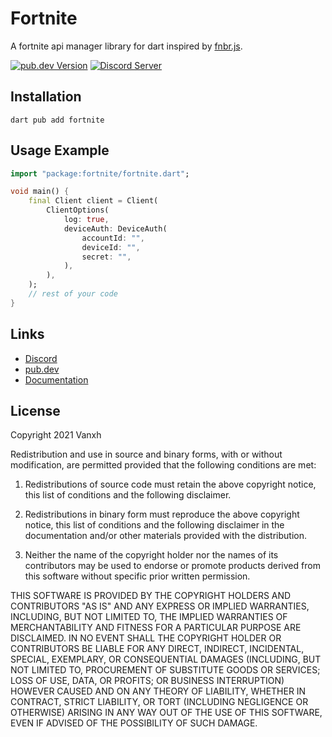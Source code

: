 # Fortnite

A fortnite api manager library for dart inspired by [fnbr.js](https://github.com/fnbrjs/fnbr.js).

[![pub.dev Version](https://img.shields.io/pub/v/fortnite.svg)](https://pub.dev/packages/fortnite/)
[![Discord Server](https://discord.com/api/guilds/797736897941995540/widget.png)](https://discord.gg/fishstick)

## Installation

```
dart pub add fortnite
```

## Usage Example

```dart
import "package:fortnite/fortnite.dart";

void main() {
    final Client client = Client(
        ClientOptions(
            log: true,
            deviceAuth: DeviceAuth(
                accountId: "",
                deviceId: "",
                secret: "",
            ),
        ),
    );
    // rest of your code
}
```

## Links

-   [Discord](https://discord.gg/fishstick)
-   [pub.dev](https://pub.dev/packages/fortnite/)
-   [Documentation](https://pub.dev/documentation/fortnite/latest/)

## License

Copyright 2021 Vanxh

Redistribution and use in source and binary forms, with or without modification, are permitted provided that the following conditions are met:

1. Redistributions of source code must retain the above copyright notice, this list of conditions and the following disclaimer.

2. Redistributions in binary form must reproduce the above copyright notice, this list of conditions and the following disclaimer in the documentation and/or other materials provided with the distribution.

3. Neither the name of the copyright holder nor the names of its contributors may be used to endorse or promote products derived from this software without specific prior written permission.

THIS SOFTWARE IS PROVIDED BY THE COPYRIGHT HOLDERS AND CONTRIBUTORS "AS IS" AND ANY EXPRESS OR IMPLIED WARRANTIES, INCLUDING, BUT NOT LIMITED TO, THE IMPLIED WARRANTIES OF MERCHANTABILITY AND FITNESS FOR A PARTICULAR PURPOSE ARE DISCLAIMED. IN NO EVENT SHALL THE COPYRIGHT HOLDER OR CONTRIBUTORS BE LIABLE FOR ANY DIRECT, INDIRECT, INCIDENTAL, SPECIAL, EXEMPLARY, OR CONSEQUENTIAL DAMAGES (INCLUDING, BUT NOT LIMITED TO, PROCUREMENT OF SUBSTITUTE GOODS OR SERVICES; LOSS OF USE, DATA, OR PROFITS; OR BUSINESS INTERRUPTION) HOWEVER CAUSED AND ON ANY THEORY OF LIABILITY, WHETHER IN CONTRACT, STRICT LIABILITY, OR TORT (INCLUDING NEGLIGENCE OR OTHERWISE) ARISING IN ANY WAY OUT OF THE USE OF THIS SOFTWARE, EVEN IF ADVISED OF THE POSSIBILITY OF SUCH DAMAGE.
